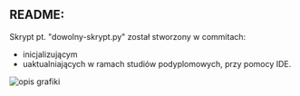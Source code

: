 README:
----
Skrypt pt. "dowolny-skrypt.py" został stworzony w commitach:
- inicjalizującym
- uaktualniających
w ramach studiów podyplomowych, przy pomocy IDE.

![opis grafiki](https://github.githubassets.com/images/modules/logos_page/GitHub-Mark.png)
